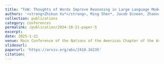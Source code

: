 ```yaml
---
title: "ToW: Thoughts of Words Improve Reasoning in Large Language Models"
authors: '<strong>Zhikun Xu*</strong>, Ming Shen*, Jacob Dineen, Zhaonan Li, Xiao Ye, Shijie Lu, Aswin RRV, Chitta Baral, Ben Zhou'
collection: publications
category: conferences
permalink: /publication/2024-10-21-paper-5
excerpt: 
date: 2025-1-22
venue: Main Conference of the Nations of the Americas Chapter of the Association for Computational Linguistics (NAACL)
slidesurl: 
paperurl: 'https://arxiv.org/abs/2410.16235'
citation: 
---
```


